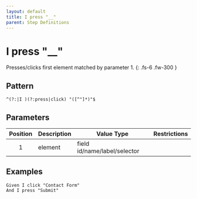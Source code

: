 ```yaml
---
layout: default
title: I press "__"
parent: Step Definitions
---
```


# I press "\_\_"

Presses/clicks first element matched by parameter 1.
{: .fs-6 .fw-300 }

## Pattern

```golang
^(?:|I )(?:press|click) "([^"]*)"$
```

## Parameters

| Position | Description | Value Type                   | Restrictions |
| :------: | ----------- | ---------------------------- | ------------ |
|    1     | element     | field id/name/label/selector |              |

## Examples

```gherkin
Given I click "Contact Form"
And I press "Submit"
```